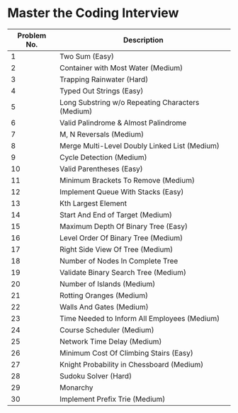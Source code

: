 # Master the Coding Interview

| Problem No. | Description                                                   |
| ----------- | ------------------------------------------------------------- |
| 1           | Two Sum (Easy)                                                |
| 2           | Container with Most Water (Medium)                            |
| 3           | Trapping Rainwater (Hard)                                     |
| 4           | Typed Out Strings (Easy)                                      |
| 5           | Long Substring w/o Repeating Characters (Medium)              |
| 6           | Valid Palindrome & Almost Palindrome                          |
| 7           | M, N Reversals (Medium)                                       |
| 8           | Merge Multi-Level Doubly Linked List (Medium)                 |
| 9           | Cycle Detection (Medium)                                      |
| 10          | Valid Parentheses (Easy)                                      |
| 11          | Minimum Brackets To Remove (Medium)                           |
| 12          | Implement Queue With Stacks (Easy)                            |
| 13          | Kth Largest Element                                           |
| 14          | Start And End of Target (Medium)                              |
| 15          | Maximum Depth Of Binary Tree (Easy)                           |
| 16          | Level Order Of Binary Tree (Medium)                           |
| 17          | Right Side View Of Tree (Medium)                              |
| 18          | Number of Nodes In Complete Tree                              |
| 19          | Validate Binary Search Tree (Medium)                          |
| 20          | Number of Islands (Medium)                                    |
| 21          | Rotting Oranges (Medium)                                      |
| 22          | Walls And Gates (Medium)                                      |
| 23          | Time Needed to Inform All Employees (Medium)                  |
| 24          | Course Scheduler (Medium)                                     |
| 25          | Network Time Delay (Medium)                                   |
| 26          | Minimum Cost Of Climbing Stairs (Easy)                        |
| 27          | Knight Probability in Chessboard (Medium)                     |
| 28          | Sudoku Solver (Hard)                                          |
| 29          | Monarchy                                                      |
| 30          | Implement Prefix Trie (Medium)                                |

